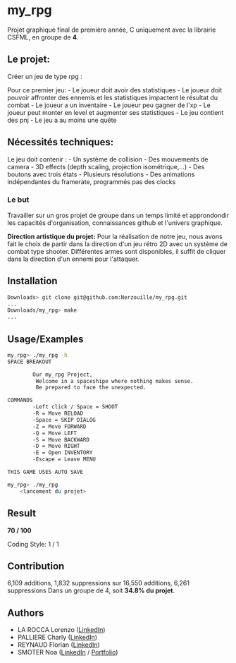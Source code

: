 
# my_rpg

Projet graphique final de première année, C uniquement avec la librairie CSFML, en groupe de **4**.


## Le projet:

Créer un jeu de type rpg :

Pour ce premier jeu:
    - Le joueur doit avoir des statistiques
    - Le joueur doit pouvoir affronter des ennemis et les statistiques impactent le résultat du combat
    - Le joueur a un inventaire
    - Le joueur peu gagner de l'xp
    - Le joueur peut monter en level et augmenter ses statistiques
    - Le jeu contient des pnj
    - Le jeu a au moins une quête

## Nécessités techniques:

Le jeu doit contenir :
    - Un système de collision
    - Des mouvements de camera
    - 3D effects (depth scaling, projection isométrique,...)
    - Des boutons avec trois états
    - Plusieurs résolutions
    - Des animations indépendantes du framerate, programmés pas des clocks

 ### Le but 
 Travailler sur un gros projet de groupe dans un temps limité et approndondir les capacités d'organisation, connaissances github et l'univers graphique.


**__Direction artistique du projet:__**
Pour la réalisation de notre jeu, nous avons fait le choix de partir dans la direction d'un jeu rétro 2D avec un système de combat type shooter. Différentes armes sont disponibles, il suffit de cliquer dans la direction d'un ennemi pour l'attaquer.

## Installation

```bash
Downloads> git clone git@github.com:Nerzouille/my_rpg.git
...
Downloads/my_rpg> make
...
```
    
## Usage/Examples

```bash
my_rpg> ./my_rpg -h
SPACE BREAKOUT

        Our my_rpg Project,
         Welcome in a spaceshipe where nothing makes sense.
         Be prepared to face the unexpected.

COMMANDS
        -Left click / Space = SHOOT
        -R = Move RELOAD
        -Space = SKIP DIALOG
        -Z = Move FORWARD
        -Q = Move LEFT
        -S = Move BACKWARD
        -D = Move RIGHT
        -E = Open INVENTORY
        -Escape = Leave MENU

THIS GAME USES AUTO SAVE

my_rpg> ./my_rpg
    <lancement du projet>
```


## Result

**70 / 100**

Coding Style: 1 / 1

## Contribution
6,109 additions,  1,832 suppressions sur
16,550 additions, 6,261 suppressions
Dans un groupe de 4, soit **34.8% du projet**.
## Authors

- LA ROCCA Lorenzo ([LinkedIn](https://github.com/lorenzolarc))
- PALLIERE Charly ([LinkedIn](https://github.com/charlypal))
- REYNAUD Florian ([LinkedIn](https://github.com/FLOWleplusbeau))
- SMOTER Noa ([LinkedIn](https://www.github.com/nerzouille) / [Portfolio](https://noasmoter.vercel.app/))
